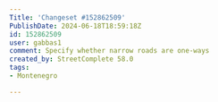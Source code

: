 ```yaml
---
Title: 'Changeset #152862509'
PublishDate: 2024-06-18T18:59:18Z
id: 152862509
user: gabbas1
comment: Specify whether narrow roads are one-ways
created_by: StreetComplete 58.0
tags:
- Montenegro

---
```

